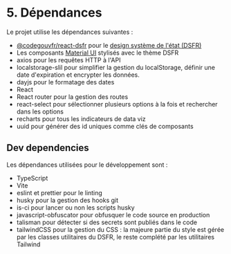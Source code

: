 # 5. Dépendances

Le projet utilise les dépendances suivantes :

- [@codegouvfr/react-dsfr](https://github.com/codegouvfr/react-dsfr/) pour le [design système de l'état (DSFR)](https://www.systeme-de-design.gouv.fr/)
- Les composants [Material UI](https://mui.com/) stylisés avec le thème DSFR
- axios pour les requêtes HTTP à l'API
- localstorage-slil pour simplifier la gestion du localStorage, définir une date d'expiration et encrypter les données.
- dayjs pour le formatage des dates
- React
- React router pour la gestion des routes
- react-select pour sélectionner plusieurs options à la fois et rechercher dans les options
- recharts pour tous les indicateurs de data viz
- uuid pour générer des id uniques comme clés de composants

## Dev dependencies

Les dépendances utilisées pour le développement sont :

- TypeScript
- Vite
- eslint et prettier pour le linting
- husky pour la gestion des hooks git
- is-ci pour lancer ou non les scripts husky
- javascript-obfuscator pour obfusquer le code source en production
- talisman pour détecter si des secrets sont publiés dans le code
- tailwindCSS pour la gestion du CSS : la majeure partie du style est gérée par les classes utilitaires du DSFR, le reste complété par les utilitaires Tailwind
